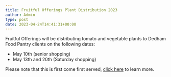 ```yaml
---
title: Fruitful Offerings Plant Distribution 2023
author: Admin
type: post
date: 2023-04-24T14:41:31+00:00
---
```

Fruitful Offerings will be distributing tomato and vegetable plants to Dedham Food Pantry clients on the following dates:

  * May 10th (senior shopping)
  * May 13th and 20th (Saturday shopping)

Please note that this is first come first served, <a href="/2023/04/2023-Plant-Distribution-Announcement-Multilingual.pdf" target="_blank" rel="noopener">click here</a> to learn more.
